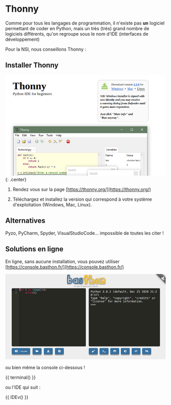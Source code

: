 # Thonny

Comme pour tous les langages de programmation, il n'existe pas **un** logiciel permettant de coder en Python, mais un très (très) grand nombre de logiciels différents, qu'on regroupe sous le nom d'IDE (interfaces de développement)

Pour la NSI, nous conseillons Thonny :

## Installer Thonny

![image](data/install_thonny.png){: .center}


1. Rendez vous sur la page [https://thonny.org/](https://thonny.org/)

2. Téléchargez et installez la version qui correspond à votre système d'exploitation (Windows, Mac, Linux).

## Alternatives

Pyzo, PyCharm, Spyder, VisualStudioCode... impossible de toutes les citer !

## Solutions en ligne
En ligne, sans aucune installation, vous pouvez utiliser [https://console.basthon.fr/](https://console.basthon.fr/)

![](data/bast1.png)

ou bien même la console ci-dessous !

{{ terminal() }}

ou l'IDE qui suit :

{{ IDEv() }}